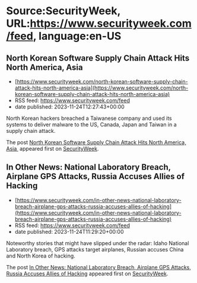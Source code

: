 # Source:SecurityWeek, URL:https://www.securityweek.com/feed, language:en-US

## North Korean Software Supply Chain Attack Hits North America, Asia
 - [https://www.securityweek.com/north-korean-software-supply-chain-attack-hits-north-america-asia](https://www.securityweek.com/north-korean-software-supply-chain-attack-hits-north-america-asia)
 - RSS feed: https://www.securityweek.com/feed
 - date published: 2023-11-24T12:27:43+00:00

<p>North Korean hackers breached a Taiwanese company and used its systems to deliver malware to the US, Canada, Japan and Taiwan in a supply chain attack.</p>
<p>The post <a href="https://www.securityweek.com/north-korean-software-supply-chain-attack-hits-north-america-asia/">North Korean Software Supply Chain Attack Hits North America, Asia </a> appeared first on <a href="https://www.securityweek.com">SecurityWeek</a>.</p>

## In Other News: National Laboratory Breach, Airplane GPS Attacks, Russia Accuses Allies of Hacking
 - [https://www.securityweek.com/in-other-news-national-laboratory-breach-airplane-gps-attacks-russia-accuses-allies-of-hacking](https://www.securityweek.com/in-other-news-national-laboratory-breach-airplane-gps-attacks-russia-accuses-allies-of-hacking)
 - RSS feed: https://www.securityweek.com/feed
 - date published: 2023-11-24T11:29:20+00:00

<p>Noteworthy stories that might have slipped under the radar: Idaho National Laboratory breach, GPS attacks target airplanes, Russian accuses China and North Korea of hacking.</p>
<p>The post <a href="https://www.securityweek.com/in-other-news-national-laboratory-breach-airplane-gps-attacks-russia-accuses-allies-of-hacking/">In Other News: National Laboratory Breach, Airplane GPS Attacks, Russia Accuses Allies of Hacking</a> appeared first on <a href="https://www.securityweek.com">SecurityWeek</a>.</p>

